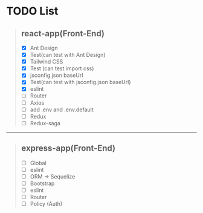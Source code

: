 # TODO List

> ## react-app(Front-End)
> - [x] Ant Design
> - [x] Test(can test with Ant Design)
> - [x] Tailwind CSS
> - [x] Test (can test import css)
> - [x] jsconfig.json baseUrl
> - [x] Test(can test with jsconfig.json baseUrl)
> - [x] eslint
> - [ ] Router
> - [ ] Axios
> - [ ] add .env and .env.default
> - [ ] Redux
> - [ ] Redux-saga

- - -

> ## express-app(Front-End)
> - [ ] Global
> - [ ] eslint
> - [ ] ORM &rarr; Sequelize
> - [ ] Bootstrap
> - [ ] eslint
> - [ ] Router
> - [ ] Policy (Auth)